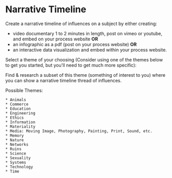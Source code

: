 # Narrative Timeline

Create a narrative timeline of influences on a subject by either creating:

* video documentary 1 to 2 minutes in length, post on vimeo or youtube, and embed on your process website **OR**
* an infographic as a pdf (post on your process website) **OR**
* an interactive data visualization and embed within your process website.

Select a theme of your choosing (Consider using one of the themes below to get you started, but you'll need to get much more specific):

   Find & research a subset of this theme (something of interest to you) where you can show a narrative timeline thread of influences.

Possible Themes:

    * Animals
    * Commerce
    * Education
    * Engineering
    * Ethics
    * Information
    * Materiality
    * Media: Moving Image, Photography, Painting, Print, Sound, etc.
    * Memory
    * Nature
    * Networks
    * Ruins
    * Science
    * Sexuality
    * Systems
    * Technology
    * Time
